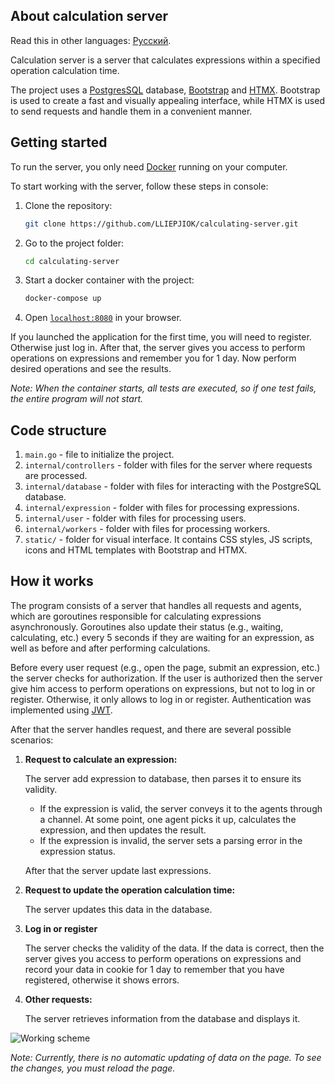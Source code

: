 ## About calculation server

Read this in other languages: [Русский](https://github.com/LLIEPJIOK/CalculatingServer/blob/master/README.ru.md).

Calculation server is a server that calculates expressions within a specified operation calculation time.

The project uses a [PostgresSQL](https://www.postgresql.org) database, [Bootstrap](https://getbootstrap.com) and [HTMX](https://htmx.org). Bootstrap is used to create a fast and visually appealing interface, while HTMX is used to send requests and handle them in a convenient manner.

## Getting started
To run the server, you only need [Docker](https://www.docker.com/products/docker-desktop/) running on your computer.

To start working with the server, follow these steps in console:
1. Clone the repository:
   ```bash
   git clone https://github.com/LLIEPJIOK/calculating-server.git
   ```
2. Go to the project folder:
   ```bash
   cd calculating-server
   ```
3. Start a docker container with the project:
   ```bash
   docker-compose up
   ```
4. Open [`localhost:8080`](http://localhost:8080) in your browser.

If you launched the application for the first time, you will need to register. Otherwise just log in. After that, the server gives you access to perform operations on expressions and remember you for 1 day. Now perform desired operations and see the results.

*Note: When the container starts, all tests are executed, so if one test fails, the entire program will not start.*

## Code structure
1. `main.go` - file to initialize the project.
2. `internal/controllers` - folder with files for the server where requests are processed.
3. `internal/database` - folder with files for interacting with the PostgreSQL database.
4. `internal/expression` - folder with files for processing expressions.
5. `internal/user` - folder with files for processing users.
6. `internal/workers` - folder with files for processing workers.
7. `static/` - folder for visual interface. It contains CSS styles, JS scripts, icons and HTML templates with Bootstrap and HTMX.

## How it works
The program consists of a server that handles all requests and agents, which are goroutines responsible for calculating expressions asynchronously. Goroutines also update their status (e.g., waiting, calculating, etc.) every 5 seconds if they are waiting for an expression, as well as before and after performing calculations.

Before every user request (e.g., open the page, submit an expression, etc.) the server checks for authorization. If the user is authorized then the server give him access to perform operations on expressions, but not to log in or register. Otherwise, it only allows to log in or register. Authentication was implemented using [JWT](https://jwt.io/).

After that the server handles request, and there are several possible scenarios:

1. **Request to calculate an expression:**
   
   The server add expression to database, then parses it to ensure its validity.
   - If the expression is valid, the server conveys it to the agents through a channel. At some point, one agent picks it up, calculates the expression, and then updates the result.
   - If the expression is invalid, the server sets a parsing error in the expression status.
   
   After that the server update last expressions.

2. **Request to update the operation calculation time:**

   The server updates this data in the database.

3. **Log in or register**

   The server checks the validity of the data. If the data is correct, then the server gives you access to perform operations on expressions and record your data in cookie for 1 day to remember that you have registered, otherwise it shows errors.

3. **Other requests:**

   The server retrieves information from the database and displays it.

![Working scheme](https://github.com/LLIEPJIOK/calculating-server/blob/master/images/WorkingScheme.jpg)

*Note: Currently, there is no automatic updating of data on the page. To see the changes, you must reload the page.*